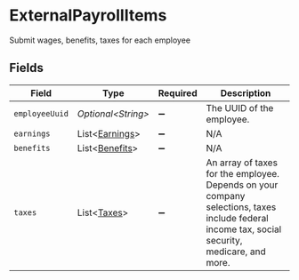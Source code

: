 # ExternalPayrollItems

Submit wages, benefits, taxes for each employee


## Fields

| Field                                                                                                                                          | Type                                                                                                                                           | Required                                                                                                                                       | Description                                                                                                                                    |
| ---------------------------------------------------------------------------------------------------------------------------------------------- | ---------------------------------------------------------------------------------------------------------------------------------------------- | ---------------------------------------------------------------------------------------------------------------------------------------------- | ---------------------------------------------------------------------------------------------------------------------------------------------- |
| `employeeUuid`                                                                                                                                 | *Optional\<String>*                                                                                                                            | :heavy_minus_sign:                                                                                                                             | The UUID of the employee.                                                                                                                      |
| `earnings`                                                                                                                                     | List\<[Earnings](../../models/operations/Earnings.md)>                                                                                         | :heavy_minus_sign:                                                                                                                             | N/A                                                                                                                                            |
| `benefits`                                                                                                                                     | List\<[Benefits](../../models/operations/Benefits.md)>                                                                                         | :heavy_minus_sign:                                                                                                                             | N/A                                                                                                                                            |
| `taxes`                                                                                                                                        | List\<[Taxes](../../models/operations/Taxes.md)>                                                                                               | :heavy_minus_sign:                                                                                                                             | An array of taxes for the employee. Depends on your company selections, taxes include federal income tax, social security, medicare, and more. |